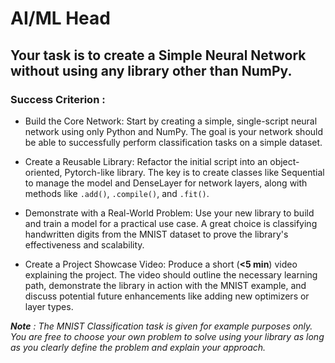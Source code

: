 # AI/ML Head

## Your task is to create a Simple Neural Network without using any library other than NumPy.

### Success Criterion :

- Build the Core Network: Start by creating a simple, single-script neural network using only Python and NumPy. The goal is your network should be able to successfully perform classification tasks on a simple dataset.

- Create a Reusable Library: Refactor the initial script into an object-oriented, Pytorch-like library. The key is to create classes like Sequential to manage the model and DenseLayer for network layers, along with methods like `.add()`, `.compile()`, and `.fit()`.

- Demonstrate with a Real-World Problem: Use your new library to build and train a model for a practical use case. A great choice is classifying handwritten digits from the MNIST dataset to prove the library's effectiveness and scalability.

- Create a Project Showcase Video: Produce a short (**<5 min**) video explaining the project. The video should outline the necessary learning path, demonstrate the library in action with the MNIST example, and discuss potential future enhancements like adding new optimizers or layer types.

***Note** : The MNIST Classification task is given for example purposes only. You are free to choose your own problem to solve using your library as long as you clearly define the problem and explain your approach.*
